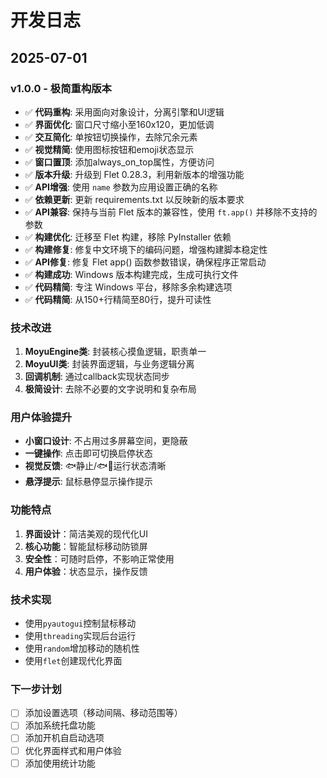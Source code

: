 # 开发日志

## 2025-07-01

### v1.0.0 - 极简重构版本
- ✅ **代码重构**: 采用面向对象设计，分离引擎和UI逻辑
- ✅ **界面优化**: 窗口尺寸缩小至160x120，更加低调
- ✅ **交互简化**: 单按钮切换操作，去除冗余元素  
- ✅ **视觉精简**: 使用图标按钮和emoji状态显示
- ✅ **窗口置顶**: 添加always_on_top属性，方便访问
- ✅ **版本升级**: 升级到 Flet 0.28.3，利用新版本的增强功能
- ✅ **API增强**: 使用 `name` 参数为应用设置正确的名称
- ✅ **依赖更新**: 更新 requirements.txt 以反映新的版本要求
- ✅ **API兼容**: 保持与当前 Flet 版本的兼容性，使用 `ft.app()` 并移除不支持的参数
- ✅ **构建优化**: 迁移至 Flet 构建，移除 PyInstaller 依赖
- ✅ **构建修复**: 修复中文环境下的编码问题，增强构建脚本稳定性
- ✅ **API修复**: 修复 Flet app() 函数参数错误，确保程序正常启动
- ✅ **构建成功**: Windows 版本构建完成，生成可执行文件
- ✅ **代码精简**: 专注 Windows 平台，移除多余构建选项
- ✅ **代码精简**: 从150+行精简至80行，提升可读性

### 技术改进
1. **MoyuEngine类**: 封装核心摸鱼逻辑，职责单一
2. **MoyuUI类**: 封装界面逻辑，与业务逻辑分离
3. **回调机制**: 通过callback实现状态同步
4. **极简设计**: 去除不必要的文字说明和复杂布局

### 用户体验提升
- **小窗口设计**: 不占用过多屏幕空间，更隐蔽
- **一键操作**: 点击即可切换启停状态
- **视觉反馈**: 🐟静止/🐟💨运行状态清晰
- **悬浮提示**: 鼠标悬停显示操作提示

### 功能特点
1. **界面设计**：简洁美观的现代化UI
2. **核心功能**：智能鼠标移动防锁屏
3. **安全性**：可随时启停，不影响正常使用
4. **用户体验**：状态显示，操作反馈

### 技术实现
- 使用`pyautogui`控制鼠标移动
- 使用`threading`实现后台运行
- 使用`random`增加移动的随机性
- 使用`flet`创建现代化界面

### 下一步计划
- [ ] 添加设置选项（移动间隔、移动范围等）
- [ ] 添加系统托盘功能
- [ ] 添加开机自启动选项
- [ ] 优化界面样式和用户体验
- [ ] 添加使用统计功能
